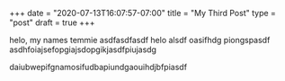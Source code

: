 +++
date = "2020-07-13T16:07:57-07:00"
title = "My Third Post"
type = "post"
draft = true
+++

helo, my names temmie
asdfasdfasdf
helo alsdf oasifhdg piongspasdf  
asdhfoiajsefopgiajsdopgikjasdfpiujasdg

daiubwepifgnamosifudbapiundgaouihdjbfpiasdf